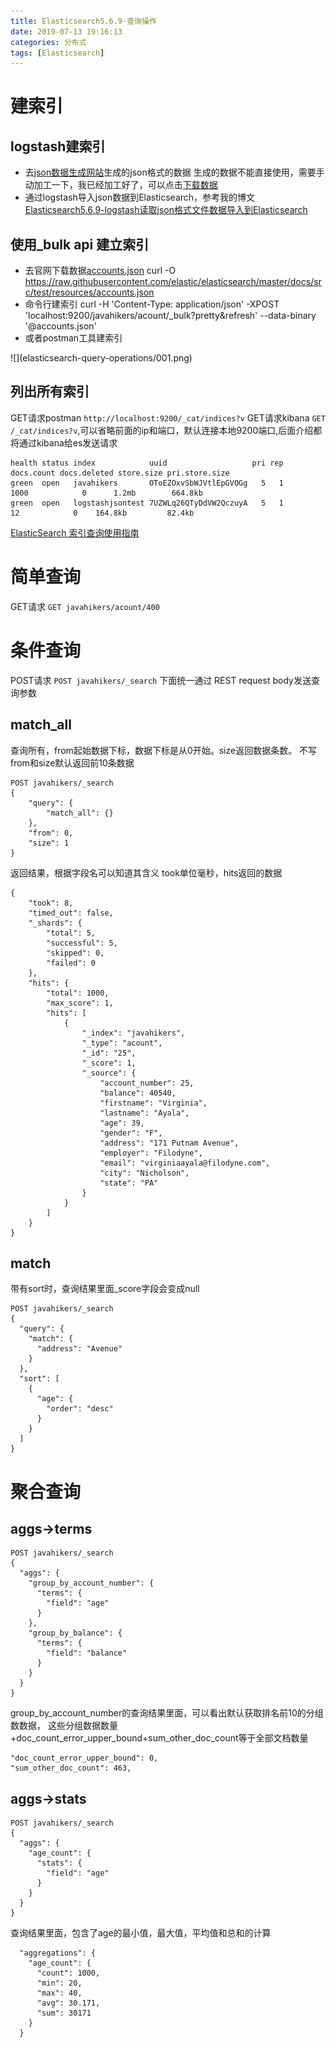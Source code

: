```yaml
---
title: Elasticsearch5.6.9-查询操作
date: 2019-07-13 19:16:13
categories: 分布式
tags: [Elasticsearch]
---
```


# 建索引
## logstash建索引
+ 去[json数据生成网站](https://www.json-generator.com)生成的json格式的数据
生成的数据不能直接使用，需要手动加工一下，我已经加工好了，可以点击[下载数据](/download/generated.rar)
+ 通过logstash导入json数据到Elasticsearch，参考我的博文[Elasticsearch5.6.9-logstash读取json格式文件数据导入到Elasticsearch](https://javahikers.github.io/2019/07/14/logstash-reads-json-formatted-file-data/)

## 使用_bulk api 建立索引
+ 去官网下载数据[accounts.json](https://raw.githubusercontent.com/elastic/elasticsearch/master/docs/src/test/resources/accounts.json)
        curl -O https://raw.githubusercontent.com/elastic/elasticsearch/master/docs/src/test/resources/accounts.json
+ 命令行建索引
        curl -H 'Content-Type: application/json' -XPOST 'localhost:9200/javahikers/acount/_bulk?pretty&refresh' --data-binary '@accounts.json'
+ 或者postman工具建索引
<div>
![](elasticsearch-query-operations/001.png)
</div>

## 列出所有索引
GET请求postman `http://localhost:9200/_cat/indices?v`
GET请求kibana `GET /_cat/indices?v`,可以省略前面的ip和端口，默认连接本地9200端口,后面介绍都将通过kibana给es发送请求

    health status index            uuid                   pri rep docs.count docs.deleted store.size pri.store.size
    green  open   javahikers       OToEZOxvSbWJVtlEpGVOGg   5   1       1000            0      1.2mb        664.8kb
    green  open   logstashjsontest 7UZWLq26QTyDdVW2QczuyA   5   1         12            0    164.8kb         82.4kb

[ElasticSearch 索引查询使用指南](https://www.cnblogs.com/pilihaotian/p/5830754.html)

# 简单查询
GET请求 `GET javahikers/acount/400`

# 条件查询
POST请求 `POST javahikers/_search`
下面统一通过 REST request body发送查询参数

## match_all
查询所有，from起始数据下标，数据下标是从0开始。size返回数据条数。
不写from和size默认返回前10条数据

    POST javahikers/_search
    {
        "query": {
            "match_all": {}
        },
        "from": 0,
        "size": 1
    }
返回结果，根据字段名可以知道其含义
took单位毫秒，hits返回的数据

    {
        "took": 8,
        "timed_out": false,
        "_shards": {
            "total": 5,
            "successful": 5,
            "skipped": 0,
            "failed": 0
        },
        "hits": {
            "total": 1000,
            "max_score": 1,
            "hits": [
                {
                    "_index": "javahikers",
                    "_type": "acount",
                    "_id": "25",
                    "_score": 1,
                    "_source": {
                        "account_number": 25,
                        "balance": 40540,
                        "firstname": "Virginia",
                        "lastname": "Ayala",
                        "age": 39,
                        "gender": "F",
                        "address": "171 Putnam Avenue",
                        "employer": "Filodyne",
                        "email": "virginiaayala@filodyne.com",
                        "city": "Nicholson",
                        "state": "PA"
                    }
                }
            ]
        }
    }

## match
带有sort时，查询结果里面_score字段会变成null

    POST javahikers/_search
    {
      "query": {
        "match": {
          "address": "Avenue"
        }
      },
      "sort": [
        {
          "age": {
            "order": "desc"
          }
        }
      ]
    }

# 聚合查询
## aggs->terms
    POST javahikers/_search
    {
      "aggs": {
        "group_by_account_number": {
          "terms": {
            "field": "age"
          }
        },
        "group_by_balance": {
          "terms": {
            "field": "balance"
          }
        }
      }
    }

group_by_account_number的查询结果里面，可以看出默认获取排名前10的分组数数据，
这些分组数据数量+doc_count_error_upper_bound+sum_other_doc_count等于全部文档数量

    "doc_count_error_upper_bound": 0,
    "sum_other_doc_count": 463,

## aggs->stats
    POST javahikers/_search
    {
      "aggs": {
        "age_count": {
          "stats": {
            "field": "age"
          }
        }
      }
    }

查询结果里面，包含了age的最小值，最大值，平均值和总和的计算

      "aggregations": {
        "age_count": {
          "count": 1000,
          "min": 20,
          "max": 40,
          "avg": 30.171,
          "sum": 30171
        }
      }

